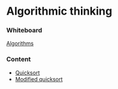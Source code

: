# Algorithmic thinking

### Whiteboard
[Algorithms](https://jamboard.google.com/d/1CBqM8zU_razJjzQGWHDAO2BS87FxK5dTApU2JsOwWdE/edit?usp=sharing)
### Content
- [Quicksort](https://github.com/dci-j23-e02/algorithmic_thinking/tree/main/src/quicksort)
- [Modified quicksort](https://github.com/dci-j23-e02/algorithmic_thinking/tree/main/src/modified_quicksort)
  
